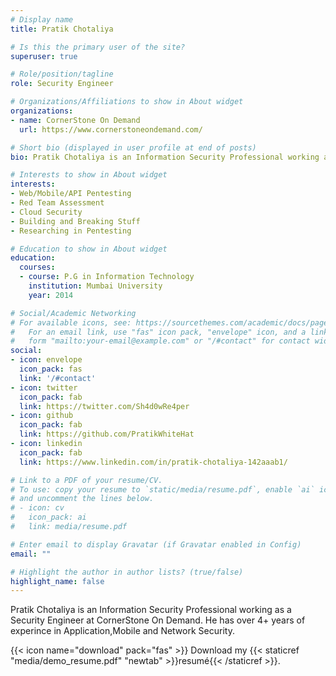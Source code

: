 ```yaml
---
# Display name
title: Pratik Chotaliya

# Is this the primary user of the site?
superuser: true

# Role/position/tagline
role: Security Engineer

# Organizations/Affiliations to show in About widget
organizations:
- name: CornerStone On Demand
  url: https://www.cornerstoneondemand.com/

# Short bio (displayed in user profile at end of posts)
bio: Pratik Chotaliya is an Information Security Professional working as a Security Engineer at CornerStone On Demand. He has over 4+ years of experince in Application,Mobile and Network security. 

# Interests to show in About widget
interests:
- Web/Mobile/API Pentesting
- Red Team Assessment
- Cloud Security
- Building and Breaking Stuff
- Researching in Pentesting

# Education to show in About widget
education:
  courses:
  - course: P.G in Information Technology 
    institution: Mumbai University
    year: 2014

# Social/Academic Networking
# For available icons, see: https://sourcethemes.com/academic/docs/page-builder/#icons
#   For an email link, use "fas" icon pack, "envelope" icon, and a link in the
#   form "mailto:your-email@example.com" or "/#contact" for contact widget.
social:
- icon: envelope
  icon_pack: fas
  link: '/#contact'
- icon: twitter
  icon_pack: fab
  link: https://twitter.com/Sh4d0wRe4per
- icon: github
  icon_pack: fab
  link: https://github.com/PratikWhiteHat
- icon: linkedin
  icon_pack: fab
  link: https://www.linkedin.com/in/pratik-chotaliya-142aaab1/

# Link to a PDF of your resume/CV.
# To use: copy your resume to `static/media/resume.pdf`, enable `ai` icons in `params.toml`, 
# and uncomment the lines below.
# - icon: cv
#   icon_pack: ai
#   link: media/resume.pdf

# Enter email to display Gravatar (if Gravatar enabled in Config)
email: ""

# Highlight the author in author lists? (true/false)
highlight_name: false
---
```


Pratik Chotaliya is an Information Security Professional working as a Security Engineer at CornerStone On Demand. He has over 4+ years of experince in Application,Mobile and Network Security.

{{< icon name="download" pack="fas" >}} Download my {{< staticref "media/demo_resume.pdf" "newtab" >}}resumé{{< /staticref >}}.
